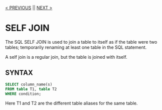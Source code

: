 [< PREVIOUS](fulljoin.md) || [NEXT >](cartesianjoin.md)

# SELF JOIN

The SQL SELF JOIN is used to join a table to itself as if the table were two tables; temporarily renaming at least one table in the SQL statement.

A self join is a regular join, but the table is joined with itself.

## SYNTAX

```sql
SELECT column_name(s)
FROM table T1, table T2
WHERE condition;
```

Here T1 and T2 are the different table aliases for the same table.

